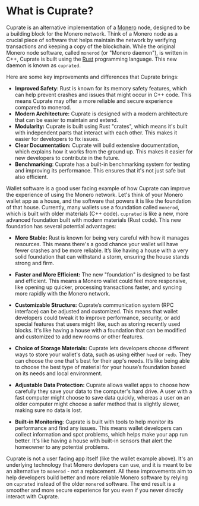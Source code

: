 # What is Cuprate?

Cuprate is an alternative implementation of a <a href="https://getmonero.org">Monero</a> node, designed to be a building block for the Monero network. Think of a Monero node as a crucial piece of software that helps maintain the network by verifying transactions and keeping a copy of the blockchain. While the original Monero node software, called `monerod` (or "Monero daemon"), is written in C++, Cuprate is built using the <a href="https://www.rust-lang.org/">Rust</a> programming language. This new daemon is known as `cuprated`.

Here are some key improvements and differences that Cuprate brings:

*   **Improved Safety**: Rust is known for its memory safety features, which can help prevent crashes and issues that might occur in C++ code. This means Cuprate may offer a more reliable and secure experience compared to monerod.
*   **Modern Architecture:** Cuprate is designed with a modern architecture that can be easier to maintain and extend. 
*   **Modularity:** Cuprate is built using Rust "crates", which means it's built with independent parts that interact with each other. This makes it easier for developers to fix issues. 
*   **Clear Documentation:** Cuprate will build extensive documentation, which explains how it works from the ground up. This makes it easier for new developers to contribute in the future.
*   **Benchmarking**: Cuprate has a built-in benchmarking system for testing and improving its performance. This ensures that it's not just safe but also efficient.

Wallet software is a good user facing example of how Cuprate can improve the experience of using the Monero network. Let's think of your Monero wallet app as a house, and the software that powers it is like the foundation of that house. Currently, many wallets use a foundation called `monerod`, which is built with older materials (C++ code). `cuprated` is like a new, more advanced foundation built with modern materials (Rust code). This new foundation has several potential advantages:

*   **More Stable:** Rust is known for being very careful with how it manages resources. This means there's a good chance your wallet will have fewer crashes and be more reliable. It’s like having a house with a very solid foundation that can withstand a storm, ensuring the house stands strong and firm.

*   **Faster and More Efficient:** The new "foundation" is designed to be fast and efficient. This means a Monero wallet could feel more responsive, like opening up quicker, processing transactions faster, and syncing more rapidly with the Monero network.

*   **Customizable Structure:** Cuprate’s communication system (RPC interface) can be adjusted and customized. This means that wallet developers could tweak it to improve performance, security, or add special features that users might like, such as storing recently used blocks. It's like having a house with a foundation that can be modified and customized to add new rooms or other features.

*   **Choice of Storage Materials:** Cuprate lets developers choose different ways to store your wallet's data, such as using either `heed` or `redb`. They can choose the one that's best for their app's needs. It’s like being able to choose the best type of material for your house’s foundation based on its needs and local environment.

*   **Adjustable Data Protection:** Cuprate allows wallet apps to choose how carefully they save your data to the computer's hard drive. A user with a fast computer might choose to save data quickly, whereas a user on an older computer might choose a safer method that is slightly slower, making sure no data is lost. 

*  **Built-in Monitoring**: Cuprate is built with tools to help monitor its performance and find any issues. This means wallet developers can collect information and spot problems, which helps make your app run better. It's like having a house with built-in sensors that alert the homeowner to any potential problems.

Cuprate is not a user facing app itself (like the wallet example above). It's an underlying technology that Monero devlopers can use, and it is meant to be an alternative to `monerod` - not a replacement. All these improvements aim to help developers build better and more reliable Monero software by relying on `cuprated` instead of the older `monerod` software. The end result is a smoother and more secure experience for you even if you never directly interact with Cuprate.

